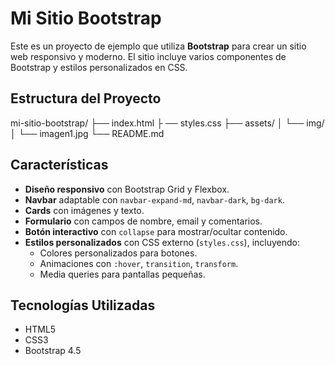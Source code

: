 # Mi Sitio Bootstrap

Este es un proyecto de ejemplo que utiliza **Bootstrap** para crear un sitio web responsivo y moderno. El sitio incluye varios componentes de Bootstrap y estilos personalizados en CSS.

## Estructura del Proyecto

mi-sitio-bootstrap/ 
                    ├── index.html ├
                    ── styles.css 
                    ├── assets/ │ └── img/ │ └── imagen1.jpg 
                    └── README.md


## Características

- **Diseño responsivo** con Bootstrap Grid y Flexbox.
- **Navbar** adaptable con `navbar-expand-md`, `navbar-dark`, `bg-dark`.
- **Cards** con imágenes y texto.
- **Formulario** con campos de nombre, email y comentarios.
- **Botón interactivo** con `collapse` para mostrar/ocultar contenido.
- **Estilos personalizados** con CSS externo (`styles.css`), incluyendo:
  - Colores personalizados para botones.
  - Animaciones con `:hover`, `transition`, `transform`.
  - Media queries para pantallas pequeñas.

## Tecnologías Utilizadas

- HTML5
- CSS3
- Bootstrap 4.5
